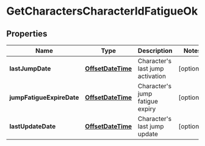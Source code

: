 
# GetCharactersCharacterIdFatigueOk

## Properties
Name | Type | Description | Notes
------------ | ------------- | ------------- | -------------
**lastJumpDate** | [**OffsetDateTime**](OffsetDateTime.md) | Character&#39;s last jump activation |  [optional]
**jumpFatigueExpireDate** | [**OffsetDateTime**](OffsetDateTime.md) | Character&#39;s jump fatigue expiry |  [optional]
**lastUpdateDate** | [**OffsetDateTime**](OffsetDateTime.md) | Character&#39;s last jump update |  [optional]



